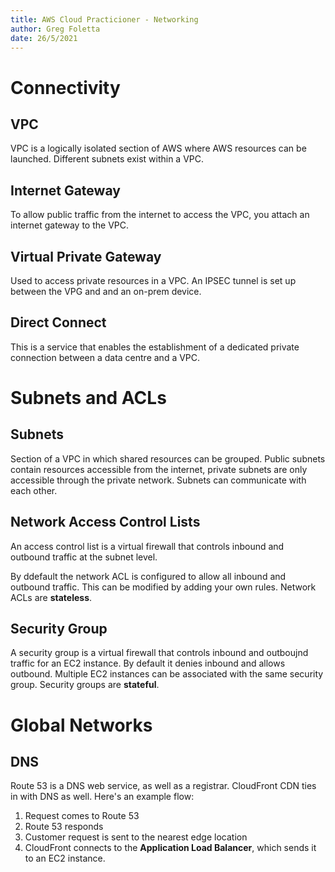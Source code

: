 ```yaml
---
title: AWS Cloud Practicioner - Networking
author: Greg Foletta
date: 26/5/2021
---
```


# Connectivity

## VPC

VPC is a logically isolated section of AWS where AWS resources can be launched. Different subnets exist within a VPC.

## Internet Gateway

To allow public traffic from the internet to access the VPC, you attach an internet gateway to the VPC.

## Virtual Private Gateway

Used to access private resources in a VPC. An IPSEC tunnel is set up between the VPG and and an on-prem device.

## Direct Connect

This is a service that enables the establishment of a dedicated private connection between a data centre and a VPC.

# Subnets and ACLs

## Subnets

Section of a VPC in which shared resources can be grouped. Public subnets contain resources accessible from the internet, private subnets are only accessible through the private network. Subnets can communicate with each other.

## Network Access Control Lists

An access control list is a virtual firewall that controls inbound and outbound traffic at the subnet level.

By ddefault the network ACL is configured to allow all inbound and outbound traffic. This can be modified by adding your own rules. Network ACLs are **stateless**.

## Security Group

A security group is a virtual firewall that controls inbound and outboujnd traffic for an EC2 instance. By default it denies inbound and allows outbound. Multiple EC2 instances can be associated with the same security group. Security groups are **stateful**.

# Global Networks

## DNS

Route 53 is a DNS web service, as well as a registrar. CloudFront CDN ties in with DNS as well. Here's an example flow:

1. Request comes to Route 53
1. Route 53 responds
1. Customer request is sent to the nearest edge location
1. CloudFront connects to the **Application Load Balancer**, which sends it to an EC2 instance.

